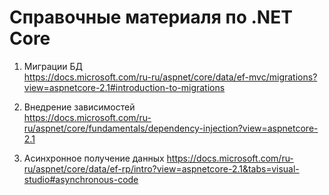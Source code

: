 # Справочные материаля по .NET Core

1. Миграции БД  
    <https://docs.microsoft.com/ru-ru/aspnet/core/data/ef-mvc/migrations?view=aspnetcore-2.1#introduction-to-migrations>

2. Внедрение зависимостей  
    <https://docs.microsoft.com/ru-ru/aspnet/core/fundamentals/dependency-injection?view=aspnetcore-2.1>

3. Асинхронное получение данных
    <https://docs.microsoft.com/ru-ru/aspnet/core/data/ef-rp/intro?view=aspnetcore-2.1&tabs=visual-studio#asynchronous-code>

